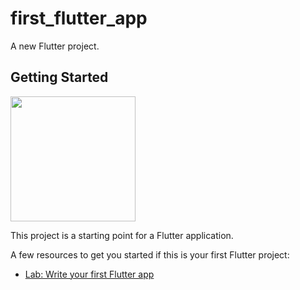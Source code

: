 # first_flutter_app

A new Flutter project.

## Getting Started

<img src="https://user-images.githubusercontent.com/77213993/171315784-6517eef6-e7de-493f-9767-b96d499053f8.png" height=200>

This project is a starting point for a Flutter application.

A few resources to get you started if this is your first Flutter project:

- [Lab: Write your first Flutter app](https://docs.flutter.dev/get-started/codelab)

